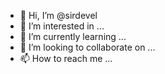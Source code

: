 - 👋 Hi, I’m @sirdevel
- 👀 I’m interested in ...
- 🌱 I’m currently learning ...
- 💞️ I’m looking to collaborate on ...
- 📫 How to reach me ...

<!---
sirdevel/sirdevel is a ✨ special ✨ repository because its `README.md` (this file) appears on your GitHub profile.
You can click the Preview link to take a look at your changes.
--->
